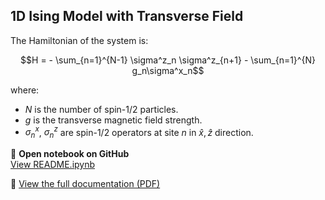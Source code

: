 ## 1D Ising Model with Transverse Field
The Hamiltonian of the system is:

$$H = - \sum_{n=1}^{N-1} \sigma^z_n \sigma^z_{n+1} - \sum_{n=1}^{N} g_n\sigma^x_n$$

where:
- $N$ is the number of spin-1/2 particles.
- $g$ is the transverse magnetic field strength.
- $\sigma^x_n$, $\sigma^z_n$ are spin-1/2 operators at site $n$ in $\hat{x}, \hat{z}$ direction.

📘 **Open notebook on GitHub**  
[View README.ipynb](https://github.com/sokolo8/ising1d/blob/main/README.ipynb)

📄 [View the full documentation (PDF)](docs/ising_model.pdf)